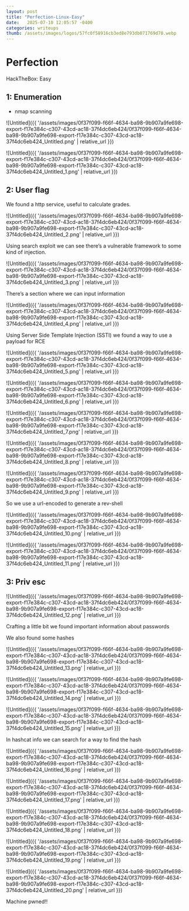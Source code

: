 ```yaml
---
layout: post
title: "Perfection-Linux-Easy"
date:   2025-07-10 12:05:57 -0400
categories: writeups
thumb: /assets/images/logos/57fc0f58916cb3ed8e793db071769d70.webp
---
```


# Perfection

HackTheBox: Easy

## 1: Enumeration

- nmap scanning

![Untitled]({{ '/assets/images/0f37f099-f66f-4634-ba98-9b907a9fe698-export-f17e384c-c307-43cd-ac18-37f4dc6eb424/0f37f099-f66f-4634-ba98-9b907a9fe698-export-f17e384c-c307-43cd-ac18-37f4dc6eb424_Untitled.png' | relative_url }})

![Untitled]({{ '/assets/images/0f37f099-f66f-4634-ba98-9b907a9fe698-export-f17e384c-c307-43cd-ac18-37f4dc6eb424/0f37f099-f66f-4634-ba98-9b907a9fe698-export-f17e384c-c307-43cd-ac18-37f4dc6eb424_Untitled_1.png' | relative_url }})

## 2: User flag

We found a http service, useful to calculate grades.

![Untitled]({{ '/assets/images/0f37f099-f66f-4634-ba98-9b907a9fe698-export-f17e384c-c307-43cd-ac18-37f4dc6eb424/0f37f099-f66f-4634-ba98-9b907a9fe698-export-f17e384c-c307-43cd-ac18-37f4dc6eb424_Untitled_2.png' | relative_url }})

Using search exploit we can see there’s a vulnerable framework to some kind of injection.

![Untitled]({{ '/assets/images/0f37f099-f66f-4634-ba98-9b907a9fe698-export-f17e384c-c307-43cd-ac18-37f4dc6eb424/0f37f099-f66f-4634-ba98-9b907a9fe698-export-f17e384c-c307-43cd-ac18-37f4dc6eb424_Untitled_3.png' | relative_url }})

There’s a section where we can input information

![Untitled]({{ '/assets/images/0f37f099-f66f-4634-ba98-9b907a9fe698-export-f17e384c-c307-43cd-ac18-37f4dc6eb424/0f37f099-f66f-4634-ba98-9b907a9fe698-export-f17e384c-c307-43cd-ac18-37f4dc6eb424_Untitled_4.png' | relative_url }})

Using Server Side Template Injection (SSTI) we found a way to use a payload for RCE

![Untitled]({{ '/assets/images/0f37f099-f66f-4634-ba98-9b907a9fe698-export-f17e384c-c307-43cd-ac18-37f4dc6eb424/0f37f099-f66f-4634-ba98-9b907a9fe698-export-f17e384c-c307-43cd-ac18-37f4dc6eb424_Untitled_5.png' | relative_url }})

![Untitled]({{ '/assets/images/0f37f099-f66f-4634-ba98-9b907a9fe698-export-f17e384c-c307-43cd-ac18-37f4dc6eb424/0f37f099-f66f-4634-ba98-9b907a9fe698-export-f17e384c-c307-43cd-ac18-37f4dc6eb424_Untitled_6.png' | relative_url }})

![Untitled]({{ '/assets/images/0f37f099-f66f-4634-ba98-9b907a9fe698-export-f17e384c-c307-43cd-ac18-37f4dc6eb424/0f37f099-f66f-4634-ba98-9b907a9fe698-export-f17e384c-c307-43cd-ac18-37f4dc6eb424_Untitled_7.png' | relative_url }})

![Untitled]({{ '/assets/images/0f37f099-f66f-4634-ba98-9b907a9fe698-export-f17e384c-c307-43cd-ac18-37f4dc6eb424/0f37f099-f66f-4634-ba98-9b907a9fe698-export-f17e384c-c307-43cd-ac18-37f4dc6eb424_Untitled_8.png' | relative_url }})

![Untitled]({{ '/assets/images/0f37f099-f66f-4634-ba98-9b907a9fe698-export-f17e384c-c307-43cd-ac18-37f4dc6eb424/0f37f099-f66f-4634-ba98-9b907a9fe698-export-f17e384c-c307-43cd-ac18-37f4dc6eb424_Untitled_9.png' | relative_url }})

So we use a url-encoded to generate a rev-shell

![Untitled]({{ '/assets/images/0f37f099-f66f-4634-ba98-9b907a9fe698-export-f17e384c-c307-43cd-ac18-37f4dc6eb424/0f37f099-f66f-4634-ba98-9b907a9fe698-export-f17e384c-c307-43cd-ac18-37f4dc6eb424_Untitled_10.png' | relative_url }})

![Untitled]({{ '/assets/images/0f37f099-f66f-4634-ba98-9b907a9fe698-export-f17e384c-c307-43cd-ac18-37f4dc6eb424/0f37f099-f66f-4634-ba98-9b907a9fe698-export-f17e384c-c307-43cd-ac18-37f4dc6eb424_Untitled_11.png' | relative_url }})

## 3: Priv esc

![Untitled]({{ '/assets/images/0f37f099-f66f-4634-ba98-9b907a9fe698-export-f17e384c-c307-43cd-ac18-37f4dc6eb424/0f37f099-f66f-4634-ba98-9b907a9fe698-export-f17e384c-c307-43cd-ac18-37f4dc6eb424_Untitled_12.png' | relative_url }})

Crafting a little bit we found important information about passwords

We also found some hashes 

![Untitled]({{ '/assets/images/0f37f099-f66f-4634-ba98-9b907a9fe698-export-f17e384c-c307-43cd-ac18-37f4dc6eb424/0f37f099-f66f-4634-ba98-9b907a9fe698-export-f17e384c-c307-43cd-ac18-37f4dc6eb424_Untitled_13.png' | relative_url }})

![Untitled]({{ '/assets/images/0f37f099-f66f-4634-ba98-9b907a9fe698-export-f17e384c-c307-43cd-ac18-37f4dc6eb424/0f37f099-f66f-4634-ba98-9b907a9fe698-export-f17e384c-c307-43cd-ac18-37f4dc6eb424_Untitled_14.png' | relative_url }})

![Untitled]({{ '/assets/images/0f37f099-f66f-4634-ba98-9b907a9fe698-export-f17e384c-c307-43cd-ac18-37f4dc6eb424/0f37f099-f66f-4634-ba98-9b907a9fe698-export-f17e384c-c307-43cd-ac18-37f4dc6eb424_Untitled_15.png' | relative_url }})

In hashcat info we can search for a way to find the hash

![Untitled]({{ '/assets/images/0f37f099-f66f-4634-ba98-9b907a9fe698-export-f17e384c-c307-43cd-ac18-37f4dc6eb424/0f37f099-f66f-4634-ba98-9b907a9fe698-export-f17e384c-c307-43cd-ac18-37f4dc6eb424_Untitled_16.png' | relative_url }})

![Untitled]({{ '/assets/images/0f37f099-f66f-4634-ba98-9b907a9fe698-export-f17e384c-c307-43cd-ac18-37f4dc6eb424/0f37f099-f66f-4634-ba98-9b907a9fe698-export-f17e384c-c307-43cd-ac18-37f4dc6eb424_Untitled_17.png' | relative_url }})

![Untitled]({{ '/assets/images/0f37f099-f66f-4634-ba98-9b907a9fe698-export-f17e384c-c307-43cd-ac18-37f4dc6eb424/0f37f099-f66f-4634-ba98-9b907a9fe698-export-f17e384c-c307-43cd-ac18-37f4dc6eb424_Untitled_18.png' | relative_url }})

![Untitled]({{ '/assets/images/0f37f099-f66f-4634-ba98-9b907a9fe698-export-f17e384c-c307-43cd-ac18-37f4dc6eb424/0f37f099-f66f-4634-ba98-9b907a9fe698-export-f17e384c-c307-43cd-ac18-37f4dc6eb424_Untitled_19.png' | relative_url }})

![Untitled]({{ '/assets/images/0f37f099-f66f-4634-ba98-9b907a9fe698-export-f17e384c-c307-43cd-ac18-37f4dc6eb424/0f37f099-f66f-4634-ba98-9b907a9fe698-export-f17e384c-c307-43cd-ac18-37f4dc6eb424_Untitled_20.png' | relative_url }})

Machine pwned!!
<script src="{{ '/assets/js/matrix-overlay.js' | relative_url }}"></script>
